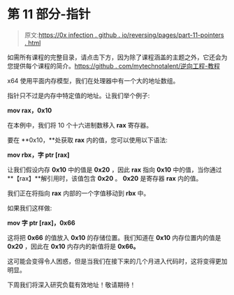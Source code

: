 # 第 11 部分-指针

> 原文:[https://0x infection . github . io/reversing/pages/part-11-pointers . html](https://0xinfection.github.io/reversing/pages/part-11-pointers.html)

如需所有课程的完整目录，请点击下方，因为除了课程涵盖的主题之外，它还会为您提供每个课程的简介。[https://github . com/mytechnotalent/逆向工程-教程](https://github.com/mytechnotalent/Reverse-Engineering-Tutorial)

x64 使用平面内存模型，我们在处理器中有一个大的地址数组。

指针只不过是内存中特定值的地址。让我们举个例子:

**mov rax，0x10**

在本例中，我们将 10 个十六进制数移入 **rax** 寄存器。

要在 **0x10，**处获取 **rax** 内的值，您可以使用以下语法:

**mov rbx，字 ptr [rax]**

让我们假设内存 **0x10** 中的值是 **0x20** ，因此 **rax** 指向 **0x10** 中的值，当你通过**【rax】**解引用时，该值包含 **0x20** 。 **0x20** 是寄存器 **rax** 内的值。

我们正在将指向 **rax** 内部的一个字值移动到 **rbx** 中。

如果我们这样做:

**mov 字 ptr [rax]，0x66**

这将把 **0x66** 的值放入 **0x10** 的存储位置。我们知道在 **0x10** 内存位置内的值是 **0x20** ，因此在 **0x10** 内存内的新值将是 **0x66。**

这可能会变得令人困惑，但是当我们在接下来的几个月进入代码时，这将变得更加明显。

下周我们将深入研究负载有效地址！敬请期待！